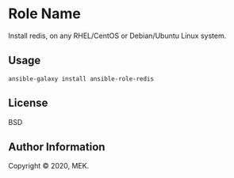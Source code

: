 Role Name
=========

Install redis, on any RHEL/CentOS or Debian/Ubuntu Linux system.


## Usage

`ansible-galaxy install ansible-role-redis`

License
-------

BSD

Author Information
------------------

Copyright © 2020,  MEK.

